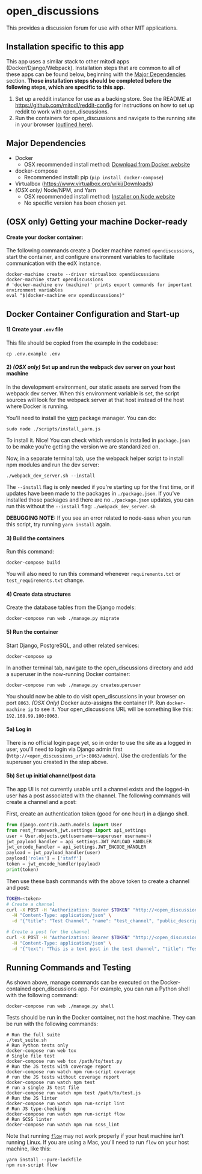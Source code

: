 # open_discussions
This provides a discussion forum for use with other MIT applications.

## Installation specific to this app

This app uses a similar stack to other mitodl apps (Docker/Django/Webpack). Installation steps that are common to
all of these apps can be found below, beginning with the [Major Dependencies](#major-dependencies) section. **Those
installation steps should be completed before the following steps, which are specific to this app.**

 1. Set up a reddit instance for use as a backing store. See the README
 at https://github.com/mitodl/reddit-config for instructions on how
 to set up reddit to work with open_discussions.
 1. Run the containers for open_discussions and navigate to the running site in your browser
    ([outlined here](#5-run-the-container)).

## Major Dependencies
- Docker
  - OSX recommended install method: [Download from Docker website](https://docs.docker.com/mac/)
- docker-compose
  - Recommended install: pip (`pip install docker-compose`)
- Virtualbox (https://www.virtualbox.org/wiki/Downloads)
- _(OSX only)_ Node/NPM, and Yarn
  - OSX recommended install method: [Installer on Node website](https://nodejs.org/en/download/)
  - No specific version has been chosen yet.

## (OSX only) Getting your machine Docker-ready

#### Create your docker container:

The following commands create a Docker machine named ``opendiscussions``, start the
container, and configure environment variables to facilitate communication
with the edX instance.

    docker-machine create --driver virtualbox opendiscussions
    docker-machine start opendiscussions
    # 'docker-machine env (machine)' prints export commands for important environment variables
    eval "$(docker-machine env opendiscussions)"


## Docker Container Configuration and Start-up

#### 1) Create your ``.env`` file

This file should be copied from the example in the codebase:

    cp .env.example .env

#### 2) _(OSX only)_ Set up and run the webpack dev server on your host machine

In the development environment, our static assets are served from the webpack
dev server. When this environment variable is set, the script sources will
look for the webpack server at that host instead of the host where Docker is running.

You'll need to install the [yarn](https://yarnpkg.com/en/docs/cli/)
package manager. You can do:

    sudo node ./scripts/install_yarn.js

To install it. Nice! You can check which version is installed in
`package.json` to be make you're getting the version we are
standardized on.

Now, in a separate terminal tab, use the webpack helper script to install npm modules and run the dev server:

    ./webpack_dev_server.sh --install

The ``--install`` flag is only needed if you're starting up for the first time, or if updates have been made
to the packages in ``./package.json``. If you've installed those packages and there are no ``./package.json``
updates, you can run this without the ``--install`` flag: ``./webpack_dev_server.sh``

**DEBUGGING NOTE:** If you see an error related to node-sass when you run this script, try running
``yarn install`` again.

#### 3) Build the containers
Run this command:

    docker-compose build

You will also need to run this command whenever ``requirements.txt`` or ``test_requirements.txt`` change.

#### 4) Create data structures
Create the database tables from the Django models:

    docker-compose run web ./manage.py migrate

#### 5) Run the container
Start Django, PostgreSQL, and other related services:

    docker-compose up

In another terminal tab, navigate to the open_discussions directory
and add a superuser in the now-running Docker container:

    docker-compose run web ./manage.py createsuperuser

You should now be able to do visit open_discussions in your browser on port `8063`. _(OSX Only)_ Docker auto-assigns
 the container IP. Run ``docker-machine ip`` to see it. Your open_discussions URL will
 be something like this: ``192.168.99.100:8063``.

#### 5a) Log in

There is no official login page yet, so in order to use the site as a logged in user, you'll need to login
via Django admin first (`http://<open_discussions_url>:8063/admin`). Use the credentials for the superuser you created
in the step above.

#### 5b) Set up initial channel/post data

The app UI is not currently usable until a channel exists and the logged-in user has a post associated with the channel.
The following commands will create a channel and a post:

First, create an authentication token (good for one hour) in a django shell.
 ```python
from django.contrib.auth.models import User
from rest_framework_jwt.settings import api_settings
user = User.objects.get(username=<superuser username>)
jwt_payload_handler = api_settings.JWT_PAYLOAD_HANDLER
jwt_encode_handler = api_settings.JWT_ENCODE_HANDLER
payload = jwt_payload_handler(user)
payload['roles'] = ['staff']
token = jwt_encode_handler(payload)
print(token)
```

Then use these bash commands with the above token to create a channel and post:
 ```bash
 TOKEN=<token>
 # Create a channel
 curl -X POST -H "Authorization: Bearer $TOKEN" "http://<open_discussions_url>:8063/api/v0/channels/" \
   -H "Content-Type: application/json" \
   -d '{"title": "Test Channel", "name": "test_channel", "public_description": "This is a test channel", "channel_type": "public"}'

 # Create a post for the channel
 curl -X POST -H "Authorization: Bearer $TOKEN" "http://<open_discussions_url>:8063/api/v0/channels/test_channel/posts/" \
   -H "Content-Type: application/json" \
   -d '{"text": "This is a text post in the test channel", "title": "Test Post", "channel_name": "test_channel"}'
 ```


## Running Commands and Testing

As shown above, manage commands can be executed on the Docker-contained
open_discussions app. For example, you can run a Python shell with the following command:

    docker-compose run web ./manage.py shell

Tests should be run in the Docker container, not the host machine. They can be run with the following commands:

    # Run the full suite
    ./test_suite.sh
    # Run Python tests only
    docker-compose run web tox
    # Single file test
    docker-compose run web tox /path/to/test.py
    # Run the JS tests with coverage report
    docker-compose run watch npm run-script coverage
    # run the JS tests without coverage report
    docker-compose run watch npm test
    # run a single JS test file
    docker-compose run watch npm test /path/to/test.js
    # Run the JS linter
    docker-compose run watch npm run-script lint
    # Run JS type-checking
    docker-compose run watch npm run-script flow
    # Run SCSS linter
    docker-compose run watch npm run scss_lint

Note that running [`flow`](https://flowtype.org) may not work properly if your
host machine isn't running Linux. If you are using a Mac, you'll need to run
`flow` on your host machine, like this:

    yarn install --pure-lockfile
    npm run-script flow
